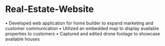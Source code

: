 # Real-Estate-Website
• Developed web application for home builder to expand marketing and customer communication
• Utilized an embedded map to display available properties to customers
• Captured and edited drone footage to showcase available houses
